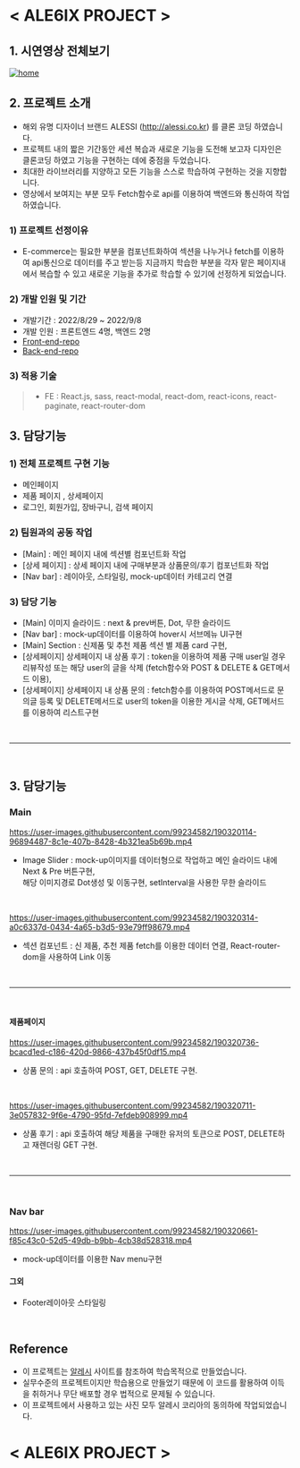 # < ALE6IX PROJECT >

## 1. 시연영상 전체보기

[![home](https://velog.velcdn.com/images/ch00ng10000/post/3ff906f7-d6ea-43a6-92f1-fc37b06e3eae/image.png)](https://youtu.be/X2f3YSx6h0Q)


## 2. 프로젝트 소개

- 해외 유명 디자이너 브랜드 ALESSI (http://alessi.co.kr) 를 클론 코딩 하였습니다.
- 프로젝트 내의 짧은 기간동안 세션 복습과 새로운 기능을 도전해 보고자 디자인은 클론코딩 하였고 기능을 구현하는 데에 중점을 두었습니다.
- 최대한 라이브러리를 지양하고 모든 기능을 스스로 학습하여 구현하는 것을 지향합니다. 
- 영상에서 보여지는 부분 모두 Fetch함수로 api를 이용하여 백엔드와 통신하여 작업하였습니다.

### 1) 프로젝트 선정이유

- E-commerce는 필요한 부분을 컴포넌트화하여 섹션을 나누거나 fetch를 이용하여 api통신으로 데이터를 주고 받는등
  지금까지 학습한 부분을 각자 맡은 페이지내에서 복습할 수 있고 새로운 기능을 추가로 학습할 수 있기에 선정하게 되었습니다.

### 2) 개발 인원 및 기간

- 개발기간 : 2022/8/29 ~ 2022/9/8
- 개발 인원 : 프론트엔드 4명, 백엔드 2명
- [Front-end-repo](https://github.com/wecode-bootcamp-korea/justcode-6-1st-ale6ix-front)
- [Back-end-repo](https://github.com/wecode-bootcamp-korea/justcode-6-1st-ale6ix-back)

### 3) 적용 기술

> - FE : React.js, sass, react-modal, react-dom, react-icons, react-paginate, react-router-dom

## 3. 담당기능

### 1) 전체 프로젝트 구현 기능

- 메인페이지 
- 제품 페이지 , 상세페이지 
- 로그인, 회원가입, 장바구니, 검색 페이지

### 2) 팀원과의 공동 작업

- [Main] : 메인 페이지 내에 섹션별 컴포넌트화 작업
- [상세 페이지] : 상세 페이지 내에 구매부분과 상품문의/후기 컴포넌트화 작업
- [Nav bar] : 레이아웃, 스타일링, mock-up데이터 카테고리 연결

### 3) 담당 기능

- [Main] 이미지 슬라이드 : next & prev버튼, Dot, 무한 슬라이드
- [Nav bar] : mock-up데이터를 이용하여 hover시 서브메뉴 UI구현
- [Main] Section : 신제품 및 추천 제품 섹션 별 제품 card 구현,
- [상세페이지] 상세페이지 내 상품 후기 : token을 이용하여 제품 구매 user일 경우 리뷰작성 또는 해당 user의 글을 삭제 (fetch함수와 POST & DELETE & GET메서드 이용),
- [상세페이지] 상세페이지 내 상품 문의 : fetch함수를 이용하여 POST메서드로 문의글 등록 및 DELETE메서드로 user의 token을 이용한 게시글 삭제, GET메서드를 이용하여 리스트구현

<br>
<hr>
<br>

## 3. 담당기능

### Main 

https://user-images.githubusercontent.com/99234582/190320114-96894487-8c1e-407b-8428-4b321ea5b69b.mp4

- Image Slider : mock-up이미지를 데이터형으로 작업하고 메인 슬라이드 내에 Next & Pre 버튼구현,
 <br> 해당 이미지경로 Dot생성 및 이동구현, setInterval을 사용한 무한 슬라이드

<br>


https://user-images.githubusercontent.com/99234582/190320314-a0c6337d-0434-4a65-b3d5-93e79ff98679.mp4

- 섹션 컴포넌트 : 신 제품, 추천 제품 fetch를 이용한 데이터 연결, React-router-dom을 사용하여 Link 이동

<br>
<hr>
<br>


#### 제품페이지


https://user-images.githubusercontent.com/99234582/190320736-bcacd1ed-c186-420d-9866-437b45f0df15.mp4

- 상품 문의 : api 호출하여 POST, GET, DELETE 구현. 

<br>


https://user-images.githubusercontent.com/99234582/190320711-3e057832-9f6e-4790-95fd-7efdeb908999.mp4

- 상품 후기 : api 호출하여 해당 제품을 구매한 유저의 토큰으로 POST, DELETE하고 재렌더링 GET 구현.

<br>
<hr>
<br>


### Nav bar


https://user-images.githubusercontent.com/99234582/190320661-f85c43c0-52d5-49db-b9bb-4cb38d528318.mp4

- mock-up데이터를 이용한 Nav menu구현

#### 그외

- Footer레이아웃 스타일링

<br>

## Reference

- 이 프로젝트는 [알레시](http://alessi.co.kr) 사이트를 참조하여 학습목적으로 만들었습니다.
- 실무수준의 프로젝트이지만 학습용으로 만들었기 때문에 이 코드를 활용하여 이득을 취하거나 무단 배포할 경우 법적으로 문제될 수 있습니다.
- 이 프로젝트에서 사용하고 있는 사진 모두 알레시 코리아의 동의하에 작업되었습니다.

# < ALE6IX PROJECT >
